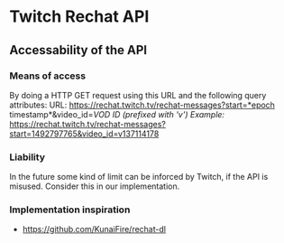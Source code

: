 # Twitch Rechat API #
## Accessability of the API ##
### Means of access ###
By doing a HTTP GET request using this URL and the following query attributes:
URL: https://rechat.twitch.tv/rechat-messages?start=*epoch timestamp*&video_id=*VOD ID (prefixed with 'v')*
*Example:* https://rechat.twitch.tv/rechat-messages?start=1492797765&video_id=v137114178

### Liability ###
In the future some kind of limit can be inforced by Twitch, if the API is misused. Consider this in our implementation.

### Implementation inspiration ###
- https://github.com/KunaiFire/rechat-dl